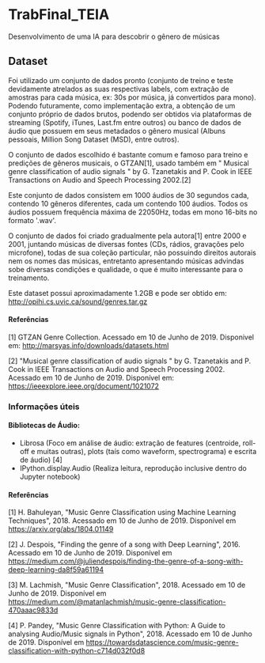 # TrabFinal_TEIA
Desenvolvimento de uma IA para descobrir o gênero de músicas

## Dataset
Foi utilizado um conjunto de dados pronto (conjunto de treino e teste devidamente atrelados as suas respectivas labels, com extração de amostras para cada música, ex: 30s por música, já convertidos para mono). Podendo futuramente, como implementação extra, a obtenção de um conjunto próprio de dados brutos, podendo ser obtidos via plataformas de streaming (Spotify, iTunes, Last.fm entre outros) ou banco de dados de áudio que possuem em seus metadados o gênero musical (Albuns pessoais, Million Song Dataset (MSD), entre outros).

O conjunto de dados escolhido é bastante comum e famoso para treino e predições de gêneros musicais, o GTZAN[1], usado também em " Musical genre classification of audio signals " by G. Tzanetakis and P. Cook in IEEE Transactions on Audio and Speech Processing 2002.[2]

Este conjunto de dados consistem em 1000 áudios de 30 segundos cada, contendo 10 gêneros diferentes, cada um contendo 100 áudios. Todos os áudios possuem frequência máxima de 22050Hz, todas em mono 16-bits no formato '.wav'.

O conjunto de dados foi criado gradualmente pela autora[1] entre 2000 e 2001, juntando músicas de diversas fontes (CDs, rádios, gravações pelo microfone), todas de sua coleção particular, não possuindo direitos autorais nem os nomes das músicas, entretanto apresentando músicas advindas sobe diversas condições e qualidade, o que é muito interessante para o treinamento.

Este dataset possui aproximadamente 1.2GB e pode ser obtido em: http://opihi.cs.uvic.ca/sound/genres.tar.gz

#### Referências
[1] GTZAN Genre Collection. Acessado em 10 de Junho de 2019. Disponivel em: http://marsyas.info/downloads/datasets.html

[2] "Musical genre classification of audio signals " by G. Tzanetakis and P. Cook in IEEE Transactions on Audio and Speech Processing 2002. Acessado em 10 de Junho de 2019. Disponível em: https://ieeexplore.ieee.org/document/1021072

### Informações úteis
#### Bibliotecas de Áudio:
- Librosa (Foco em análise de áudio: extração de features (centroide, roll-off e muitas outras), plots (taís como waveform, spectrograma) e escrita de áudio) [4]
- IPython.display.Audio (Realiza leitura, reprodução inclusive dentro do Jupyter notebook)

#### Referências
[1] H. Bahuleyan, "Music Genre Classification using Machine Learning Techniques", 2018. Acessado em 10 de Junho de 2019. Disponível em https://arxiv.org/abs/1804.01149

[2] J. Despois, "Finding the genre of a song with Deep Learning", 2016. Acessado em 10 de Junho de 2019. Disponível em https://medium.com/@juliendespois/finding-the-genre-of-a-song-with-deep-learning-da8f59a61194

[3] M. Lachmish, "Music Genre Classification", 2018. Acessado em 10 de Junho de 2019. Disponível em https://medium.com/@matanlachmish/music-genre-classification-470aaac9833d

[4] P. Pandey, "Music Genre Classification with Python: A Guide to analysing Audio/Music signals in Python", 2018. Acessado em 10 de Junho de 2019. Disponível em https://towardsdatascience.com/music-genre-classification-with-python-c714d032f0d8
